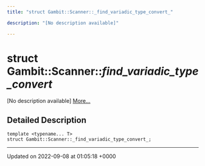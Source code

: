 ```yaml
---
title: "struct Gambit::Scanner::_find_variadic_type_convert_"

description: "[No description available]"

---
```


# struct Gambit::Scanner::_find_variadic_type_convert_



[No description available] [More...](#detailed-description)

## Detailed Description

```
template <typename... T>
struct Gambit::Scanner::_find_variadic_type_convert_;
```

-------------------------------

Updated on 2022-09-08 at 01:05:18 +0000